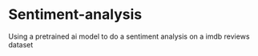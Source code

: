 # Sentiment-analysis
Using a pretrained ai model to do a sentiment analysis on a imdb reviews dataset
